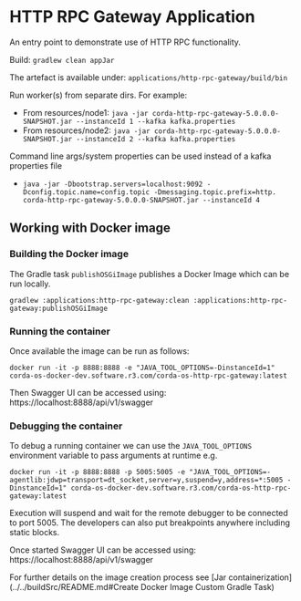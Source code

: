 # HTTP RPC Gateway Application

An entry point to demonstrate use of HTTP RPC functionality.

Build:
`gradlew clean appJar`

The artefact is available under: `applications/http-rpc-gateway/build/bin`

Run worker(s) from separate dirs. For example:

- From resources/node1: `java -jar corda-http-rpc-gateway-5.0.0.0-SNAPSHOT.jar --instanceId 1 --kafka kafka.properties`
- From resources/node2: `java -jar corda-http-rpc-gateway-5.0.0.0-SNAPSHOT.jar --instanceId 2 --kafka kafka.properties`

Command line args/system properties can be used instead of a kafka properties file
- `java -jar -Dbootstrap.servers=localhost:9092 -Dconfig.topic.name=config.topic -Dmessaging.topic.prefix=http. corda-http-rpc-gateway-5.0.0.0-SNAPSHOT.jar --instanceId 4`

## Working with Docker image

### Building the Docker image
The Gradle task `publishOSGiImage` publishes a Docker Image which can be run locally.
```
gradlew :applications:http-rpc-gateway:clean :applications:http-rpc-gateway:publishOSGiImage
```

### Running the container
Once available the image can be run as follows:
```
docker run -it -p 8888:8888 -e "JAVA_TOOL_OPTIONS=-DinstanceId=1" corda-os-docker-dev.software.r3.com/corda-os-http-rpc-gateway:latest
```

Then Swagger UI can be accessed using: https://localhost:8888/api/v1/swagger

### Debugging the container
To debug a running container we can use the `JAVA_TOOL_OPTIONS` environment variable to pass arguments at runtime e.g.

```
docker run -it -p 8888:8888 -p 5005:5005 -e "JAVA_TOOL_OPTIONS=-agentlib:jdwp=transport=dt_socket,server=y,suspend=y,address=*:5005 -DinstanceId=1" corda-os-docker-dev.software.r3.com/corda-os-http-rpc-gateway:latest
```

Execution will suspend and wait for the remote debugger to be connected to port 5005. The developers can also put breakpoints
anywhere including static blocks.

Once started Swagger UI can be accessed using: https://localhost:8888/api/v1/swagger

For further details on the image creation process see [Jar containerization](../../buildSrc/README.md#Create Docker Image Custom Gradle Task)
